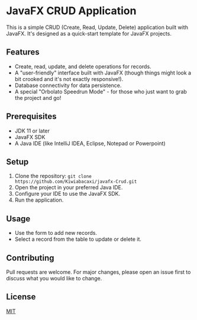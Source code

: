 # JavaFX CRUD Application

This is a simple CRUD (Create, Read, Update, Delete) application built with JavaFX. It's designed as a quick-start template for JavaFX projects.

## Features

- Create, read, update, and delete operations for records.
- A "user-friendly" interface built with JavaFX (though things might look a bit crooked and it's not exactly responsive!).
- Database connectivity for data persistence.
- A special "Orbolato Speedrun Mode" - for those who just want to grab the project and go!

## Prerequisites

- JDK 11 or later
- JavaFX SDK
- A Java IDE (like IntelliJ IDEA, Eclipse, Notepad or Powerpoint)

## Setup

1. Clone the repository: `git clone https://github.com/Kiwiabacaxi/javafx-Crud.git`
2. Open the project in your preferred Java IDE.
3. Configure your IDE to use the JavaFX SDK.
4. Run the application.

## Usage

- Use the form to add new records.
- Select a record from the table to update or delete it.

## Contributing

Pull requests are welcome. For major changes, please open an issue first to discuss what you would like to change.

## License

[MIT](https://choosealicense.com/licenses/mit/)